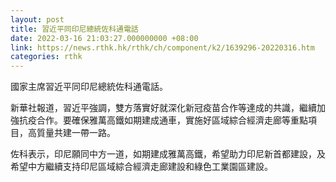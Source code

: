 ```yaml
---
layout: post
title: 習近平同印尼總統佐科通電話
date: 2022-03-16 21:03:27.000000000 +08:00
link: https://news.rthk.hk/rthk/ch/component/k2/1639296-20220316.htm
categories: rthk
---
```


國家主席習近平同印尼總統佐科通電話。

新華社報道，習近平強調，雙方落實好就深化新冠疫苗合作等達成的共識，繼續加強抗疫合作。要確保雅萬高鐵如期建成通車，實施好區域綜合經濟走廊等重點項目，高質量共建一帶一路。

佐科表示，印尼願同中方一道，如期建成雅萬高鐵，希望助力印尼新首都建設，及希望中方繼續支持印尼區域綜合經濟走廊建設和綠色工業園區建設。
